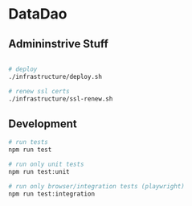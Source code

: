 # DataDao

## Admininstrive Stuff

```bash

# deploy
./infrastructure/deploy.sh

# renew ssl certs
./infrastructure/ssl-renew.sh
```

## Development

```bash
# run tests
npm run test

# run only unit tests 
npm run test:unit

# run only browser/integration tests (playwright)
npm run test:integration
```